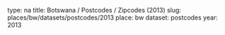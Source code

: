 type: na
title: Botswana / Postcodes / Zipcodes (2013)
slug: places/bw/datasets/postcodes/2013
place: bw
dataset: postcodes
year: 2013
